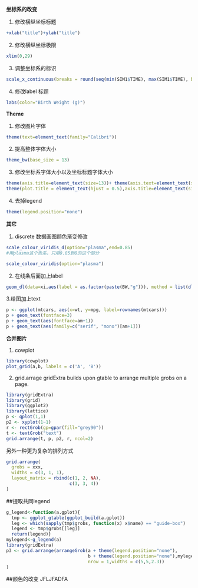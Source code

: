 **坐标系的改变**
1. 修改横纵坐标标题
```r
+xlab("title")+ylab("title")
```

2. 修改横纵坐标极限
```r
xlim(0,29)
```

3. 调整坐标系的标识
```r
scale_x_continuous(breaks = round(seq(min(SIM1$TIME), max(SIM1$TIME), by = 24),1))
```

4. 修改label 标题
```r
labs(color="Birth Weight (g)")
```

**Theme**

 1. 修改图片字体
```r
theme(text=element_text(family="Calibri"))
```

2. 提高整体字体大小
```r
theme_bw(base_size = 13)
```

3. 修改坐标系字体大小以及坐标标题字体大小
```r
theme(axis.title=element_text(size=13))+ theme(axis.text=element_text(size=12))
theme(plot.title = element_text(hjust = 0.5),axis.title=element_text(size=13))
```

4. 去掉legend
```r
theme(legend.position="none")
```

**其它**
1. discrete 数据画图颜色渐变修改
```r
scale_colour_viridis_d(option="plasma",end=0.85)
#用plasma这个色系，只用0.85到0的这个部分
```
```r
scale_colour_viridis(option="plasma")
```

2. 在线条后面加上label
```r
geom_dl(data=xi,aes(label = as.factor(paste(BW,"g"))), method = list(dl.combine( "last.points")), cex = 0.8)
```

3.给图加上text
```r
p <- ggplot(mtcars, aes(x=wt, y=mpg, label=rownames(mtcars)))
p + geom_text(fontface=3)
p + geom_text(aes(fontface=am+1))
p + geom_text(aes(family=c("serif", "mono")[am+1]))
```

**合并图片**
1. cowplot
```r
library(cowplot)
plot_grid(a,b, labels = c('A', 'B'))
```

2. grid.arrage
gridExtra builds upon gtable to arrange multiple grobs on a page.
```r
library(gridExtra)
library(grid)
library(ggplot2)
library(lattice)
p <- qplot(1,1)
p2 <- xyplot(1~1)
r <- rectGrob(gp=gpar(fill="grey90"))
t <- textGrob("text")
grid.arrange(t, p, p2, r, ncol=2)
```
另外一种更为复杂的排列方式
```r
grid.arrange(
  grobs = xxx,
  widths = c(3, 1, 1),
  layout_matrix = rbind(c(1, 2, NA),
                        c(3, 3, 4))
)
```

##提取共同legend
```r
g_legend<-function(a.gplot){
  tmp <- ggplot_gtable(ggplot_build(a.gplot))
  leg <- which(sapply(tmp$grobs, function(x) x$name) == "guide-box")
  legend <- tmp$grobs[[leg]]
  return(legend)}
mylegend<-g_legend(a)
library(gridExtra)
p3 <- grid.arrange(arrangeGrob(a + theme(legend.position="none"),
                               b + theme(legend.position="none"),mylegend,
                               nrow = 1,widths = c(5,5,2.3))
)
```

##颜色的改变
JFLJFADFA
